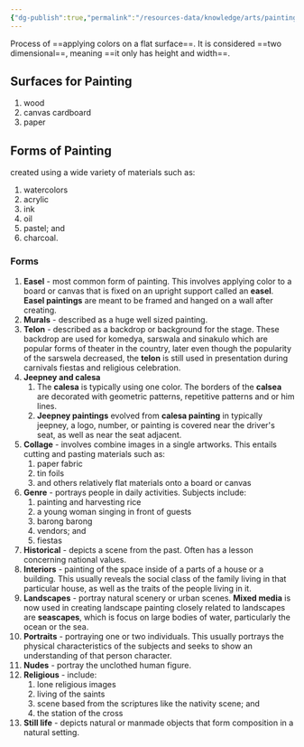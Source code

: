 ```yaml
---
{"dg-publish":true,"permalink":"/resources-data/knowledge/arts/painting/"}
---
```


Process of ==applying colors on a flat surface==. It is considered ==two dimensional==, meaning ==it only has height and width==.

## Surfaces for Painting
1. wood
2. canvas cardboard
3. paper

## Forms of Painting
created using a wide variety of materials such as:
1. watercolors
2. acrylic
3. ink
4. oil
5. pastel; and
6. charcoal.

### Forms
1. **Easel** - most common form of painting. This involves applying color to a board or canvas that is fixed on an upright support called an **easel**. **Easel paintings** are meant to be framed and hanged on a wall after creating.
2. **Murals** - described as a huge well sized painting.
3. **Telon** - described as a backdrop or background for the stage. These backdrop are used for komedya, sarswala and sinakulo which are popular forms of theater in the country, later even though the popularity of the sarswela decreased, the **telon** is still used in presentation during carnivals fiestas and religious celebration.
4. **Jeepney and calesa**
	1.  The **calesa** is typically using one color. The borders of the **calsea** are decorated with geometric patterns, repetitive patterns and or him lines.
	2. **Jeepney paintings** evolved from **calesa painting** in typically jeepney, a logo, number, or painting is covered near the driver's seat, as well as near the seat adjacent.
5. **Collage** - involves combine images in a single artworks. This entails cutting and pasting materials such as:
	1. paper fabric
	2. tin foils
	3. and others relatively flat materials onto a board or canvas
6. **Genre** - portrays people in daily activities. Subjects include:
	1. painting and harvesting rice
	2. a young woman singing in front of guests
	3. barong barong
	4. vendors; and
	5. fiestas
7. **Historical** - depicts a scene from the past. Often has a lesson concerning national values.
8. **Interiors** - painting of the space inside of a parts of a house or a building. This usually reveals the social class of the family living in that particular house, as well as the traits of the people living in it.
9. **Landscapes** - portray natural scenery or urban scenes. **Mixed media** is now used in creating landscape painting closely related to landscapes are **seascapes**, which is focus on large bodies of water, particularly the ocean or the sea.
10. **Portraits** - portraying one or two individuals. This usually portrays the physical characteristics of the subjects and seeks to show an understanding of that person character.
11. **Nudes** - portray the unclothed human figure.
12. **Religious** - include:
	1. lone religious images
	2. living of the saints
	3. scene based from the scriptures like the nativity scene; and
	4. the station of the cross
13. **Still life** - depicts natural or manmade objects that form composition in a natural setting.

